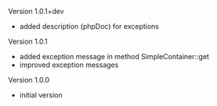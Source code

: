 Version 1.0.1+dev
- added description (phpDoc) for exceptions

Version 1.0.1
- added exception message in method SimpleContainer::get
- improved exception messages

Version 1.0.0
- initial version
